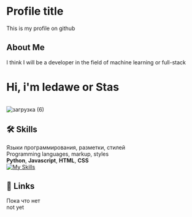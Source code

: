 # Profile title

This is my profile on github


##  About Me
I think I will be a developer in the field of machine learning or full-stack

# Hi, i'm ledawe or Stas
```

```
![загрузка (6)](https://github.com/user-attachments/assets/1675ef73-04e1-4d36-9d86-9c429587b643)
## 🛠 Skills
Языки программирования, разметки, стилей\
Programming languages, markup, styles\
**Python**, **Javascript**, **HTML**, **CSS**\
[![My Skills](https://skillicons.dev/icons?i=py,js,html,css)](https://skillicons.dev)

## 🔗 Links
Пока что нет\
not yet


<!---!

leda-we/leda-we is a ✨ special ✨ repository because its `README.md` (this file) appears on your GitHub profile.
You can click the Preview link to take a look at your changes.
--->
